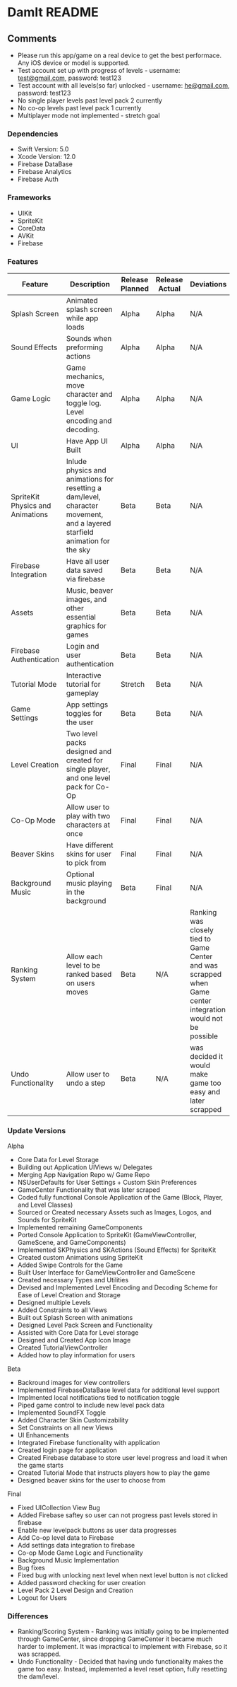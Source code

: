 # DamIt README

## Comments
  * Please run this app/game on a real device to get the best performace. Any iOS device or model is supported.
  * Test account set up with progress of levels - username: test@gmail.com, password: test123
  * Test account with all levels(so far) unlocked - username: he@gmail.com, password: test123
  * No single player levels past level pack 2 currently 
  * No co-op levels past level pack 1 currently 
  * Multiplayer mode not implemented - stretch goal

### Dependencies
 * Swift Version: 5.0
 * Xcode Version: 12.0
 * Firebase DataBase
 * Firebase Analytics
 * Firebase Auth
 
 ### Frameworks
  * UIKit
  * SpriteKit
  * CoreData
  * AVKit
  * Firebase 

### Features 
|Feature | Description | Release Planned | Release Actual | Deviations | Contributions|
|---------|---------------|---------------------|-------------------|--------------|-|
Splash Screen | Animated splash screen while app loads | Alpha | Alpha | N/A |
Sound Effects | Sounds when preforming actions | Alpha | Alpha |  N/A |
Game Logic | Game mechanics, move character and toggle log. Level encoding and decoding. | Alpha | Alpha |  N/A |
UI | Have App UI Built | Alpha | Alpha | N/A |
SpriteKit Physics and Animations | Inlude physics and animations for resetting a dam/level, character movement, and a layered starfield animation for the sky  | Beta | Beta | N/A |
Firebase Integration | Have all user data saved via firebase | Beta | Beta | N/A |
Assets | Music,  beaver images, and other essential graphics for games | Beta | Beta | N/A |
Firebase Authentication | Login and user authentication | Beta | Beta | N/A |
Tutorial Mode | Interactive tutorial for gameplay | Stretch | Beta | N/A |
Game Settings | App settings toggles for the user | Beta | Beta | N/A |
Level Creation | Two level packs designed and created for single player, and one level pack for Co-Op | Final | Final | N/A |
Co-Op Mode | Allow user to play with two characters at once | Final | Final | N/A |
Beaver Skins | Have different skins for user to pick from | Final | Final | N/A |
Background Music | Optional music playing in the background | Beta | Final | N/A |
Ranking System | Allow each level to be ranked based on users moves| Beta | N/A | Ranking was closely tied to Game Center and was scrapped when Game center integration would not be possible | N/A
Undo Functionality | Allow user to undo a step | Beta | N/A | was decided it would make game too easy and later scrapped | N/A

### Update Versions
  Alpha
  * Core Data for Level Storage 
  * Building out Application UIViews w/ Delegates
  * Merging App Navigation Repo w/ Game Repo
  * NSUserDefaults for User Settings + Custom Skin Preferences
  * GameCenter Functionality that was later scraped
  * Coded fully functional Console Application of the Game (Block, Player, and Level Classes)
  * Sourced or Created necessary Assets such as Images, Logos, and Sounds for SpriteKit
  * Implemented remaining GameComponents
  * Ported Console Application to SpriteKit (GameViewController, GameScene, and GameComponents)
  * Implemented SKPhysics and SKActions (Sound Effects) for SpriteKit
  * Created custom Animations using SpriteKit
  * Added Swipe Controls for the Game
  * Built User Interface for GameViewController and GameScene
  * Created necessary Types and Utilities
  * Devised and Implemented Level Encoding and Decoding Scheme for Ease of Level Creation and Storage
  * Designed multiple Levels
  * Added Constraints to all Views
  *  Built out Splash Screen with animations
  *  Designed Level Pack Screen and Functionality
  *  Assisted with Core Data for Level storage
  * Designed and Created App Icon Image
  * Created TutorialViewController
  * Added how to play information for users
  
  Beta
  * Backround images for view controllers
  * Implemented FirebaseDataBase level data for additional level support
  * Implmented local notifications tied to notification toggle 
  * Piped game control to include new level pack data
  * Implemented SoundFX Toggle
  * Added Character Skin Customizability
  * Set Constraints on all new Views
  * UI Enhancements
  * Integrated Firebase functionality with application
  * Created login page for application
  * Created Firebase database to store user level progress and load it when the game starts
  * Created Tutorial Mode that instructs players how to play the game
  * Designed beaver skins for the user to choose from
  
 Final
  * Fixed UICollection View Bug
  * Added Firebase saftey so user can not progress past levels stored in firebase
  * Enable new levelpack buttons as user data progresses
  * Add Co-op level data to Firebase
  * Add settings data integration to firebase
  * Co-op Mode Game Logic and Functionality
  * Background Music Implementation
  * Bug fixes
  * Fixed bug with unlocking next level when next level button is not clicked 
  * Added password checking for user creation
  * Level Pack 2 Level Design and Creation
  * Logout for Users
  
### Differences 
  * Ranking/Scoring System - Ranking was initially going to be implemented through GameCenter, since dropping GameCenter it became much harder to implement. It was impractical to implement with Firebase, so it was scrapped.
  * Undo Functionality - Decided that having undo functionality makes the game too easy. Instead, implemented a level reset option, fully resetting the dam/level.
  

